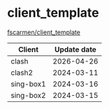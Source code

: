 # client_template

[fscarmen/client\_template](https://github.com/fscarmen/client_template)

| Client             | Update date |
| ------------------ | ----------- |
| clash              | 2026-04-26  |
| clash2             | 2024-03-11  |
| sing-box1          | 2024-03-16  |
| sing-box2          | 2024-03-15  |
